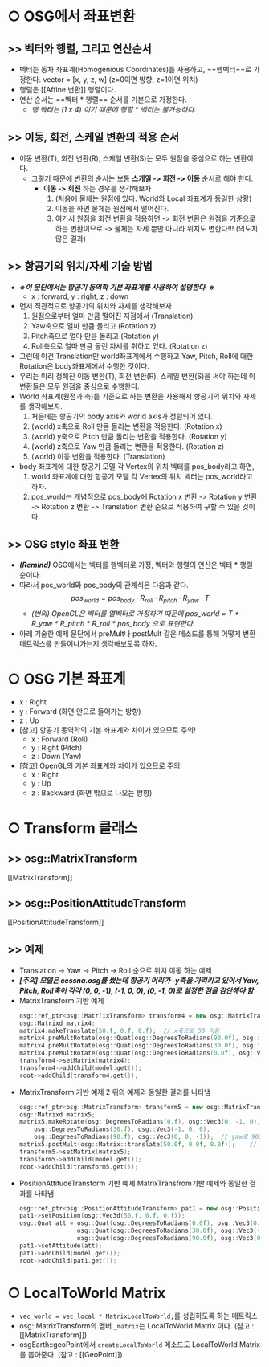 # ○ OSG에서 좌표변환
## >> 벡터와 행렬, 그리고 연산순서
- 벡터는 동차 좌표계(Homogenious Coordinates)를 사용하고, ==행벡터==로 가정한다.
	vector = \[x, y, z, w]
	(z=0이면 방향, z=1이면 위치)
- 행렬은 [[Affine 변환]] 행렬이다. 
- 연산 순서는 ==벡터 * 행렬== 순서를 기본으로 가정한다. 
	- *행 벡터는 (1 x 4) 이기 때문에 행렬 * 벡터는 불가능하다.*

## >> 이동, 회전, 스케일 변환의 적용 순서
- 이동 변환(T), 회전 변환(R), 스케일 변환(S)는 모두 원점을 중심으로 하는 변환이다.
	- 그렇기 때문에 변환의 순서는 보통 **스케일 -> 회전 -> 이동** 순서로 해야 한다.
		- **이동 -> 회전** 하는 경우를 생각해보자 
			1. (처음에 물체는 원점에 있다. World와 Local 좌표계가 동일한 상황)
			2. 이동을 하면 물체는 원점에서 떨어진다.
			3. 여기서 원점을 회전 변환을 적용하면 
				-> 회전 변환은 원점을 기준으로 하는 변환이므로
				-> 물체는 자세 뿐만 아니라 위치도 변한다!!! (의도치 않은 결과)

## >> 항공기의 위치/자세 기술 방법
- ***※이 문단에서는 항공기 동역학 기본 좌표계를 사용하여 설명한다. ※***
	- x : forward, y : right, z : down
- 먼저 직관적으로 항공기의 위치와 자세를 생각해보자. 
	1. 원점으로부터 얼마 만큼 떨어진 지점에서 (Translation)
	2. Yaw축으로 얼마 만큼 돌리고 (Rotation z)
	3. Pitch축으로 얼마 만큼 돌리고 (Rotation y)
	4. Roll축으로 얼마 만큼 돌린 자세를 취하고 있다. (Rotation z)
- 그런데 이건 Translation만 world좌표계에서 수행하고 Yaw, Pitch, Roll에 대한 Rotation은 body좌표계에서 수행한 것이다.
- 우리는 미리 정해진 이동 변환(T), 회전 변환(R), 스케일 변환(S)을 써야 하는데 이 변환들은 모두 원점을 중심으로 수행한다.
- World 좌표계(원점과 축)를 기준으로 하는 변환을 사용해서 항공기의 위치와 자세를 생각해보자.
	1. 처음에는 항공기의 body axis와 world axis가 정렬되어 있다.
	2. (world) x축으로 Roll 만큼 돌리는 변환을 적용한다. (Rotation x)
	3. (world) y축으로 Pitch 만큼 돌리는 변환을 적용한다. (Rotation y)
	4. (world) z축으로 Yaw 만큼 돌리는 변환을 적용한다. (Rotation z)
	5. (world) 이동 변환을 적용한다. (Translation)
- body 좌표계에 대한 항공기 모델 각 Vertex의 위치 벡터를 pos_body라고 하면,
	1. world 좌표계에 대한 항공기 모델 각 Vertex의 위치 벡터는 pos_world라고 하자.
	2. pos_world는 개념적으로 pos_body에 Rotation x 변환 -> Rotation y 변환 -> Rotation z 변환 -> Translation 변환 순으로 적용하여 구할 수 있을 것이다.

## >> OSG style 좌표 변환
- ***(Remind)*** OSG에서는 벡터를 행벡터로 가정, 벡터와 행렬의 연산은 벡터 * 행렬 순이다.
- 따라서 pos_world와 pos_body의 관계식은 다음과 같다. $$pos_{world} = pos_{body} \cdot R_{roll} \cdot R_{pitch} \cdot R_{yaw} \cdot T$$
	- *(번외) OpenGL은 벡터를 열벡터로 가정하기 때문에 pos_world = T * R_yaw * R_pitch * R_roll * pos_body 으로 표현한다.*
- 아래 기술한 예제 문단에서 preMult나 postMult 같은 메소드를 통해 어떻게 변환 매트릭스를 만들어나가는지 생각해보도록 하자.

# ○ OSG 기본 좌표계
- x : Right
- y : Forward (화면 안으로 들어가는 방향)
- z : Up
- \[참고] 항공기 동역학의 기본 좌표계와 차이가 있으므로 주의!
	- x : Forward (Roll)
	- y : Right (Pitch)
	- z : Down (Yaw)
- \[참고] OpenGL의 기본 좌표계와 차이가 있으므로 주의!
	- x : Right
	- y : Up
	- z : Backward (화면 밖으로 나오는 방향)

# ○ Transform 클래스
## >> osg::MatrixTransform
[[MatrixTransform]]

## >> osg::PositionAttitudeTransform
[[PositionAttitudeTransform]]

## >> 예제
- Translation -> Yaw -> Pitch -> Roll 순으로 위치 이동 하는 예제
- ***\[주의] 모델은 cessna.osg를 썼는데 항공기 머리가 -y축을 가리키고 있어서 Yaw, Pitch, Roll축이 각각 (0, 0, -1), (-1, 0, 0), (0, -1, 0)로 설정한 점을 감안해야 함***
- MatrixTransform 기반 예제
	```cpp
	osg::ref_ptr<osg::Matr[ixTransform> transform4 = new osg::MatrixTransform;
	osg::Matrixd matrix4;
	matrix4.makeTranslate(50.f, 0.f, 0.f);	// x축으로 50 이동
	matrix4.preMultRotate(osg::Quat(osg::DegreesToRadians(90.0f), osg::Vec3(0.0f, 0.0f, -1.f)));	// yaw으로 90도 회전
	matrix4.preMultRotate(osg::Quat(osg::DegreesToRadians(30.0f), osg::Vec3(-1.0f, 0.0f, 0.0f)));	// pitch으로 30도 회전
	matrix4.preMultRotate(osg::Quat(osg::DegreesToRadians(0.0f), osg::Vec3(0.0f, -1.0f, 0.0f)));	// roll축으로 0도 회전
	transform4->setMatrix(matrix4);
	transform4->addChild(model.get());
	root->addChild(transform4.get());
	```
- MatrixTransform 기반 예제 2
	위의 예제와 동일한 결과를 나타냄
	```cpp
	osg::ref_ptr<osg::MatrixTransform> transform5 = new osg::MatrixTransform;
	osg::Matrixd matrix5;
	matrix5.makeRotate(osg::DegreesToRadians(0.f), osg::Vec3(0, -1, 0),
		osg::DegreesToRadians(30.f), osg::Vec3(-1, 0, 0),
		osg::DegreesToRadians(90.f), osg::Vec3(0, 0, -1));	// yaw로 90도, pitch로 30도, roll로 0도 (preMult)
	matrix5.postMult(osg::Matrix::translate(50.0f, 0.0f, 0.0f));	// x축으로 50만큼 이동 (postMult)
	transform5->setMatrix(matrix5);
	transform5->addChild(model.get());
	root->addChild(transform5.get());
	```
- PositionAttitudeTransform 기반 예제
	MatrixTransfrom기반 예제와 동일한 결과를 나타냄
	```cpp
	osg::ref_ptr<osg::PositionAttitudeTransform> pat1 = new osg::PositionAttitudeTransform;
	pat1->setPosition(osg::Vec3d(50.f, 0.f, 0.f));
	osg::Quat att = osg::Quat(osg::DegreesToRadians(0.0f), osg::Vec3(0.0f, -1.0f, 0.0f)) *
					osg::Quat(osg::DegreesToRadians(30.0f), osg::Vec3(-1.0f, 0.0f, 0.0f)) *
					osg::Quat(osg::DegreesToRadians(90.0f), osg::Vec3(0.0f, 0.0f, -1.f));
	pat1->setAttitude(att);
	pat1->addChild(model.get());
	root->addChild(pat1.get());
	```


# ○ LocalToWorld Matrix
- `vec_world = vec_local * MatrixLocalToWorld;`를 성립하도록 하는 매트릭스
- osg::MatrixTransform의 멤버 `_matrix`는 LocalToWorld Matrix 이다. 
	(참고 : [[MatrixTransform]])
- osgEarth::geoPoint에서 `createLocalToWorld` 메소드도 LocalToWorld Matrix를 뽑아준다.
	(참고 : [[GeoPoint]])

